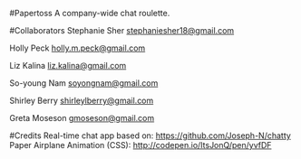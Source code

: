 #Papertoss
A company-wide chat roulette. 

#Collaborators 
Stephanie Sher
stephaniesher18@gmail.com

Holly Peck 
holly.m.peck@gmail.com

Liz Kalina
liz.kalina@gmail.com

So-young Nam
soyongnam@gmail.com

Shirley Berry
shirleylberry@gmail.com

Greta Moseson
gmoseson@gmail.com

#Credits
Real-time chat app based on: https://github.com/Joseph-N/chatty
Paper Airplane Animation (CSS): http://codepen.io/ItsJonQ/pen/yvfDF